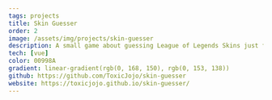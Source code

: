 ```yaml
---
tags: projects
title: Skin Guesser 
order: 2
image: /assets/img/projects/skin-guesser
description: A small game about guessing League of Legends Skins just from small portions of the Splashart.
tech: [vue]
color: 00998A
gradient: linear-gradient(rgb(0, 168, 150), rgb(0, 153, 138))
github: https://github.com/ToxicJojo/skin-guesser
website: https://toxicjojo.github.io/skin-guesser/
---
```

